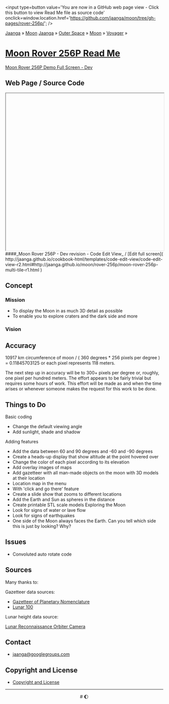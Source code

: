 <span style=display:none; >[You are now in a GitHub source code view - click this button to view Read Me file as a web page]( http://jaanga.github.io/moon/rover-256p/ "View file as a web page." ) </span>
<input type=button value='You are now in a GitHub web page view - Click this button to view Read Me file as source code' onclick=window.location.href='https://github.com/jaanga/moon/tree/gh-pages/rover-256p/'; />

[Jaanga]( http://jaanga.github.io/ ) &raquo; [Moon]( http://jaanga.github.io/moon/ )  [Jaanga]( http://jaanga.github.io/ ) » [Outer Space]( http://jaanga.github.io/outer-space/ ) »
[Moon]( http://jaanga.github.io/moon/ ) » [Voyager]( http://jaanga.github.io/moon/voyager/ ) »

[Moon Rover 256P Read Me]( index.html )
===

[Moon Rover 256P Demo Full Screen - Dev]( http://jaanga.github.io/moon/rover-256p/dev/ )

## Web Page / Source Code

<iframe class=isrc=http://jaanga.github.io/cookbook-html/templates/code-edit-view/code-edit-view-r2.html#http://jaanga.github.io/moon/rover-256p/moon-rover-256p-multi-tile-r1.html width=100% height=500px ></iframe>  
####_Moon Rover 256P - Dev revision - Code Edit View_ /  [Edit full screen]( http://jaanga.github.io/cookbook-html/templates/code-edit-view/code-edit-view-r2.html#http://jaanga.github.io/moon/rover-256p/moon-rover-256p-multi-tile-r1.html )


## Concept

### Mission

* To display the Moon in as much 3D detail as possible
* To enable you to explore craters and the dark side and more

### Vision

## Accuracy
10917 km circumference of moon / ( 360 degrees * 256 pixels per degree ) = 0.11845703125 or each pixel represents 118 meters.

The next step up in accuracy will be to 300+ pixels per degree or, roughly, one pixel per hundred meters.
The effort appears to be fairly trivial but requires some hours of work.
This effort will be made as and when the time arises or whenever someone makes the request for this work to be done.

## Things to Do

Basic coding
* Change the default viewing angle
* Add sunlight, shade and shadow

Adding features
* Add the data between 60 and 90 degrees and -60 and -90 degrees
* Create a heads-up display that show altitude at the point hovered over
* Change the color of each pixel according to its elevation
* Add overlay images of maps
* Add gazetteer with all man-made objects on the moon with 3D models at their location
* Location map in the menu
* With 'click and go there' feature
* Create a slide show that zooms to different locations
* Add the Earth and Sun as spheres in the distance
* Create printable STL scale models
Exploring the Moon
* Look for signs of water or lave flow
* Look for signs of earthquakes
* One side of the Moon always faces the Earth. Can you tell which side this is just by looking? Why? 

## Issues


* Convoluted auto rotate code


## Sources

Many thanks to:

Gazetteer data sources:

* [Gazetteer of Planetary Nomenclature]( http://planetarynames.wr.usgs.gov/Page/MOON/target )
* [Lunar 100]( http://the-moon.wikispaces.com/Lunar+100 )

Lunar height data source:

[Lunar Reconnaissance Orbiter Camera]( http://wms.lroc.asu.edu/lroc/view_rdr/WAC_GLD100 )


## Contact

* jaanga@googlegroups.com

## Copyright and License

* [Copyright and License]( http://jaanga.github.io/#http://jaanga.github.io/jaanga-copyright-and-mit-license.md ) 

***

<center title="Waxing Gibbous Moon" >
# <a href=javascript:window.scrollTo(0,0); style=text-decoration:none; >&#127764;</a>
</center>